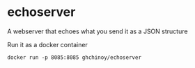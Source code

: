 # echoserver

A webserver that echoes what you send it as a JSON structure

Run it as a docker container

`docker run -p 8085:8085 ghchinoy/echoserver`